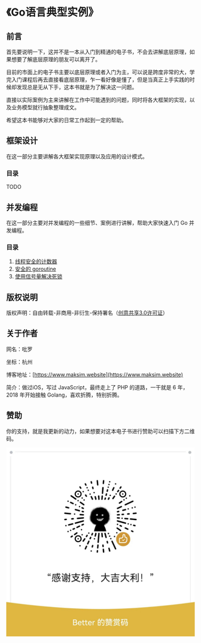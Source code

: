 # 《Go语言典型实例》

## 前言

首先要说明一下，这并不是一本从入门到精通的电子书，不会去讲解底层原理，如果想要了解底层原理的朋友可以离开了。

目前的市面上的电子书主要以底层原理或者入门为主，可以说是跨度非常的大，学完入门课程后再去直接看底层原理，乍一看好像是懂了，但是当真正上手实践的时候却发现总是无从下手，这本书就是为了解决这一问题。

直接以实际案例为主来讲解在工作中可能遇到的问题，同时将各大框架的实现，以及业务模型就行抽象整理成文。

希望这本书能够对大家的日常工作起到一定的帮助。

## 框架设计

在这一部分主要讲解各大框架实现原理以及应用的设计模式。

### 目录

TODO

## 并发编程

在这一部分主要对并发编程的一些细节、案例进行讲解，帮助大家快速入门 Go 并发编程。

### 目录
1. [线程安全的计数器](./concurrency/incr.md)
1. [安全的 goroutine](./concurrency/safe_goroutine.md) 
2. [使用信号量解决死锁](./concurrency/deadlock.md) 

## 版权说明

版权声明：自由转载-非商用-非衍生-保持署名（[创意共享3.0许可证](https://creativecommons.org/licenses/by-nc-nd/3.0/deed.zh)）

## 关于作者

网名：吡罗

坐标：杭州

博客地址：[https://www.maksim.website](https://www.maksim.website)

简介：做过iOS，写过 JavaScript，最终走上了 PHP 的道路，一干就是 6 年，2018 年开始接触 Golang，喜欢折腾，特别折腾。

## 赞助

你的支持，就是我更新的动力，如果想要对这本电子书进行赞助可以扫描下方二维码。


![](./images/WechatIMG3.jpeg)
